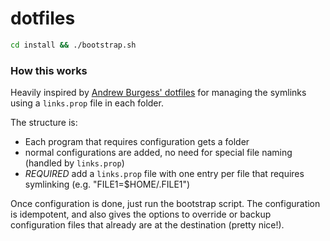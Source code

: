 # dotfiles

```sh 
cd install && ./bootstrap.sh
```

### How this works

Heavily inspired by [Andrew Burgess' dotfiles](https://github.com/andrew8088/dotfiles) for managing the symlinks using a `links.prop` file in each
folder.

The structure is:
- Each program that requires configuration gets a folder
- normal configurations are added, no need for special file naming (handled by `links.prop`)
- *REQUIRED* add a `links.prop` file with one entry per file that requires symlinking (e.g. "FILE1=$HOME/.FILE1")

Once configuration is done, just run the bootstrap script. The configuration is idempotent, and also gives the options to
override or backup configuration files that already are at the destination (pretty nice!).
